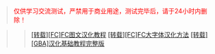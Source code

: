 ><font color="red">仅供学习交流测试，严禁用于商业用途，测试完毕后，请于24小时内删除！</font>

>><a href="https://xiongonline.github.io/[转载][FC]FC图文汉化教程.html" target="_blank">[转载][FC]FC图文汉化教程</a>
>><a href="https://xiongonline.github.io/[转载][FC]FC大字体汉化方法.html" target="_blank">[转载][FC]FC大字体汉化方法</a>
>><a href="https://xiongonline.github.io/[转载][GBA]汉化基础教程完整版.html" target="_blank">[转载][GBA]汉化基础教程完整版</a>
